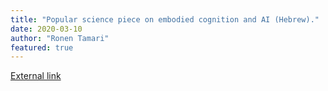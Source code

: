 ```yaml
---
title: "Popular science piece on embodied cognition and AI (Hebrew)."
date: 2020-03-10
author: "Ronen Tamari"
featured: true
---
```

[External link](https://www.bac.org.il/society/article/bgvph-anhnv-mbynym)
